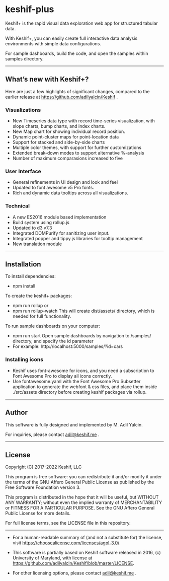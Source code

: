 # keshif-plus

Keshif+ is the rapid visual data exploration web app for structured tabular data.

With Keshif+, you can easily create full interactive data analysis environments with simple data configurations.

For sample dashboards, build the code, and open the samples within samples directory.

----

## What’s new with Keshif+?

Here are just a few highlights of significant changes, compared to the earlier release at https://github.com/adilyalcin/Keshif .

### Visualizations
- New Timeseries data type with record time-series visualization, with slope charts, bump charts, and index charts.
- New Map chart for showing individual record position.
- Dynamic point-cluster maps for point-location data
- Support for stacked and side-by-side charts
- Multiple color themes, with support for further customizations
- Extended break-down modes to support alternative %-analysis
- Number of maximum comparasions increased to five

### User Interface
- General refinements in UI design and look and feel
- Updated to font awesome v5 Pro fonts.
- Rich and dynamic data tooltips across all visualizations.

### Technical
- A new ES2016 module based implementation
- Build system using rollup.js
- Updated to d3 v7.3
- Integrated DOMPurify for sanitizing user input.
- Integrated popper and tippy.js libraries for tooltip management
- New translation module

----

## Installation

To install dependencies:
- npm install

To create the keshif+ packages:
- npm run rollup
or
- npm run rollup-watch 
This will create dist/assets/ directory, which is needed for full functionality.

To run sample dashboards on your computer:
- npm run start
Open sample dashboards by navigation to /samples/ directory, and specify the id parameter
- For example: http://localhost:5000/samples/?id=cars

### Installing icons

- Keshif uses font-awesome for icons, and you need a subscription to Font Awesome Pro to display all icons correctly.
- Use fontawesome.yaml with the Font Awesome Pro Subsetter application to generate the webfont & css files, and place them inside ./src/assets directory before creating keshif packages via rollup.

---

## Author

This software is fully designed and implemented by M. Adil Yalcin.

For inquiries, please contact adil@keshif.me .

---

## License

Copyright (C) 2017-2022 Keshif, LLC

This program is free software: you can redistribute it and/or modify
it under the terms of the GNU Affero General Public License as
published by the Free Software Foundation version 3.

This program is distributed in the hope that it will be useful,
but WITHOUT ANY WARRANTY; without even the implied warranty of
MERCHANTABILITY or FITNESS FOR A PARTICULAR PURPOSE.  See the
GNU Affero General Public License for more details.

For full license terms, see the LICENSE file in this repository.

---

- For a human-readable summary of (and not a substitute for) the license, visit
https://choosealicense.com/licenses/agpl-3.0/ 

- This software is partially based on Keshif software released in 2016, (c) University of Maryland, with license at https://github.com/adilyalcin/Keshif/blob/master/LICENSE.

- For other licensing options, please contact adil@keshif.me .
